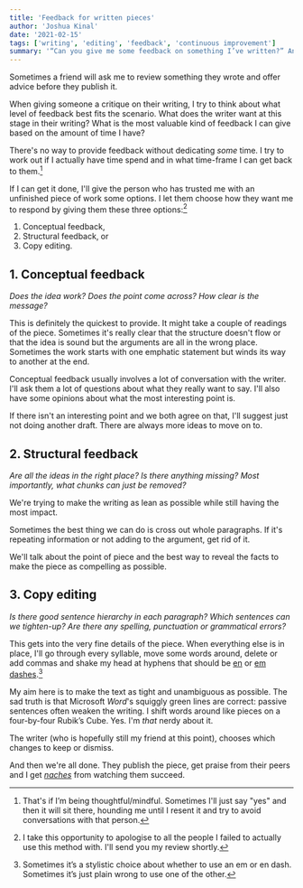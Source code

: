 ```yaml
---
title: 'Feedback for written pieces'
author: 'Joshua Kinal'
date: '2021-02-15'
tags: ['writing', 'editing', 'feedback', 'continuous improvement']
summary: '“Can you give me some feedback on something I’ve written?” Answering “Yes” to that needs some consideration.'
---
```


Sometimes a friend will ask me to review something they wrote and offer advice before they publish it.

When giving someone a critique on their writing, I try to think about what level of feedback best fits the scenario. What does the writer want at this stage in their writing? What is the most valuable kind of feedback I can give based on the amount of time I have?

There's no way to provide feedback without dedicating *some* time. I try to work out if I actually have time spend and in what time-frame I can get back to them.[^1]

If I can get it done, I'll give the person who has trusted me with an unfinished piece of work some options. I let them choose how they want me to respond by giving them these three options:[^2]

1. Conceptual feedback,
2. Structural feedback, or
3. Copy editing.

## 1. Conceptual feedback

*Does the idea work? Does the point come across? How clear is the message?*

This is definitely the quickest to provide. It might take a couple of readings of the piece. Sometimes it's really clear that the structure doesn't flow or that the idea is sound but the arguments are all in the wrong place. Sometimes the work starts with one emphatic statement but winds its way to another at the end.

Conceptual feedback usually involves a lot of conversation with the writer. I'll ask them a lot of questions about what they really want to say. I'll also have some opinions about what the most interesting point is.

If there isn't an interesting point and we both agree on that, I'll suggest just not doing another draft. There are always more ideas to move on to.

## 2. Structural feedback

*Are all the ideas in the right place? Is there anything missing? Most importantly, what chunks can just be removed?*

We're trying to make the writing as lean as possible while still having the most impact.

Sometimes the best thing we can do is cross out whole paragraphs. If it's repeating information or not adding to the argument, get rid of it.

We'll talk about the point of piece and the best way to reveal the facts to make the piece as compelling as possible.

## 3. Copy editing

*Is there good sentence hierarchy in each paragraph? Which sentences can we tighten-up? Are there any spelling, punctuation or grammatical errors?*

This gets into the very fine details of the piece. When everything else is in place, I'll go through every syllable, move some words around, delete or add commas and shake my head at hyphens that should be [en](https://punctuationmarks.org/en-dash/) or [em dashes](https://punctuationmarks.org/em-dash/).[^3]

My aim here is to make the text as tight and unambiguous as possible. The sad truth is that Microsoft *Word*'s squiggly green lines are correct: passive sentences often weaken the writing. I shift words around like pieces on a four-by-four Rubik’s Cube. Yes. I'm *that* nerdy about it.

The writer (who is hopefully still my friend at this point), chooses which changes to keep or dismiss.

And then we're all done. They publish the piece, get praise from their peers and I get [*naches*](https://jel.jewish-languages.org/words/394) from watching them succeed.


[^1]: That's if I’m being thoughtful/mindful. Sometimes I'll just say "yes" and then it will sit there, hounding me until I resent it and try to avoid conversations with that person.
[^2]: I take this opportunity to apologise to all the people I failed to actually use this method with. I'll send you my review shortly.
[^3]: Sometimes it’s a stylistic choice about whether to use an em or en dash. Sometimes it’s just plain wrong to use one of the other.


